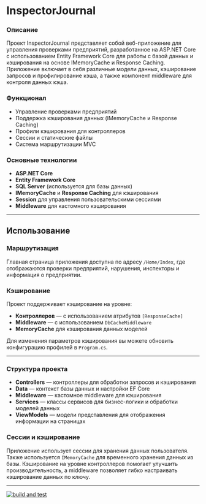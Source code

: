 # InspectorJournal

### Описание
Проект InspectorJournal представляет собой веб-приложение для управления проверками предприятий, разработанное на ASP.NET Core с использованием Entity Framework Core для работы с базой данных и кэширования на основе IMemoryCache и Response Caching. Приложение включает в себя различные модели данных, кэширование запросов и профилирование кэша, а также компонент middleware для контроля данных кэша.

### Функционал
- Управление проверками предприятий
- Поддержка кэширования данных (IMemoryCache и Response Caching)
- Профили кэширования для контроллеров
- Сессии и статические файлы
- Система маршрутизации MVC

### Основные технологии
- **ASP.NET Core**
- **Entity Framework Core**
- **SQL Server** (используется для базы данных)
- **IMemoryCache** и **Response Caching** для кэширования
- **Session** для управления пользовательскими сессиями
- **Middleware** для кастомного кэширования

---

## Использование

### Маршрутизация
Главная страница приложения доступна по адресу `/Home/Index`, где отображаются проверки предприятий, нарушения, инспекторы и информация о предприятии.

### Кэширование
Проект поддерживает кэширование на уровне:
- **Контроллеров** — с использованием атрибутов `[ResponseCache]`
- **Middleware** — с использованием `DbCacheMiddleware`
- **MemoryCache** для кэширования данных моделей

Для изменения параметров кэширования вы можете обновить конфигурацию профилей в `Program.cs`.

---

### Структура проекта
- **Controllers** — контроллеры для обработки запросов и кэширования
- **Data** — контекст базы данных и настройки EF Core
- **Middleware** — кастомное middleware для кэширования
- **Services** — классы сервисов для бизнес-логики и обработки моделей данных
- **ViewModels** — модели представления для отображения информации на страницах

### Сессии и кэширование
Приложение использует сессии для хранения данных пользователя. Также используется `IMemoryCache` для временного хранения данных из базы. Кэширование на уровне контроллеров помогает улучшить производительность, а middleware позволяет гибко настраивать кэширование данных по ключу.

---

[![build and test](https://github.com/Keng77/RPBDISLAB4/actions/workflows/main.yml/badge.svg)](https://github.com/Keng77/RPBDISLAB4/actions/workflows/main.yml)
